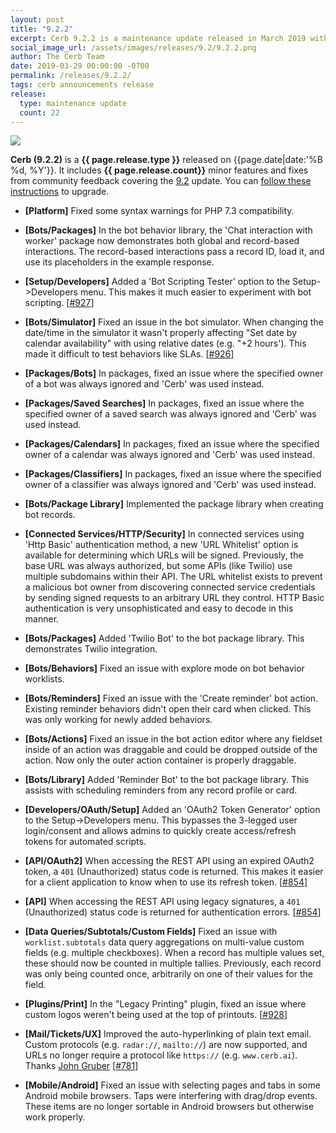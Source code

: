 ```yaml
---
layout: post
title: "9.2.2"
excerpt: Cerb 9.2.2 is a maintenance update released in March 2019 with 22 minor features and fixes from community feedback.
social_image_url: /assets/images/releases/9.2/9.2.2.png
author: The Cerb Team
date: 2019-03-29 00:00:00 -0700
permalink: /releases/9.2.2/
tags: cerb announcements release
release:
  type: maintenance update
  count: 22
---
```


<div class="cerb-screenshot">
<img src="{{page.social_image_url}}" class="screenshot">
</div>

**Cerb (9.2.2)** is a **{{ page.release.type }}** released on {{page.date|date:'%B %d, %Y'}}. It includes **{{ page.release.count}}** minor features and fixes from community feedback covering the [9.2](/releases/9.2/) update.  You can [follow these instructions](/docs/upgrading/) to upgrade.

* **[Platform]** Fixed some syntax warnings for PHP 7.3 compatibility.

* **[Bots/Packages]** In the bot behavior library, the 'Chat interaction with worker' package now demonstrates both global and record-based interactions. The record-based interactions pass a record ID, load it, and use its placeholders in the example response.

* **[Setup/Developers]** Added a 'Bot Scripting Tester' option to the Setup->Developers menu. This makes it much easier to experiment with bot scripting. [[#927](https://github.com/jstanden/cerb/issues/927)]

* **[Bots/Simulator]** Fixed an issue in the bot simulator. When changing the date/time in the simulator it wasn't properly affecting "Set date by calendar availability" with using relative dates (e.g. "+2 hours'). This made it difficult to test behaviors like SLAs. [[#926](https://github.com/jstanden/cerb/issues/926)]

* **[Packages/Bots]** In packages, fixed an issue where the specified owner of a bot was always ignored and 'Cerb' was used instead.

* **[Packages/Saved Searches]** In packages, fixed an issue where the specified owner of a saved search was always ignored and 'Cerb' was used instead.

* **[Packages/Calendars]** In packages, fixed an issue where the specified owner of a calendar was always ignored and 'Cerb' was used instead.

* **[Packages/Classifiers]** In packages, fixed an issue where the specified owner of a classifier was always ignored and 'Cerb' was used instead.

* **[Bots/Package Library]** Implemented the package library when creating bot records.

* **[Connected Services/HTTP/Security]** In connected services using 'Http Basic' authentication method, a new 'URL Whitelist' option is available for determining which URLs will be signed. Previously, the base URL was always authorized, but some APIs (like Twilio) use multiple subdomains within their API. The URL whitelist exists to prevent a malicious bot owner from discovering connected service credentials by sending signed requests to an arbitrary URL they control. HTTP Basic authentication is very unsophisticated and easy to decode in this manner.

* **[Bots/Packages]** Added 'Twilio Bot' to the bot package library. This demonstrates Twilio integration.

* **[Bots/Behaviors]** Fixed an issue with explore mode on bot behavior worklists.

* **[Bots/Reminders]** Fixed an issue with the 'Create reminder' bot action. Existing reminder behaviors didn't open their card when clicked. This was only working for newly added behaviors.

* **[Bots/Actions]** Fixed an issue in the bot action editor where any fieldset inside of an action was draggable and could be dropped outside of the action. Now only the outer action container is properly draggable.

* **[Bots/Library]** Added 'Reminder Bot' to the bot package library. This assists with scheduling reminders from any record profile or card.

* **[Developers/OAuth/Setup]** Added an 'OAuth2 Token Generator' option to the Setup->Developers menu. This bypasses the 3-legged user login/consent and allows admins to quickly create access/refresh tokens for automated scripts.

* **[API/OAuth2]** When accessing the REST API using an expired OAuth2 token, a `401` (Unauthorized) status code is returned. This makes it easier for a client application to know when to use its refresh token. [[#854](https://github.com/jstanden/cerb/issues/854)]

* **[API]** When accessing the REST API using legacy signatures, a `401` (Unauthorized) status code is returned for authentication errors. [[#854](https://github.com/jstanden/cerb/issues/854)]

* **[Data Queries/Subtotals/Custom Fields]** Fixed an issue with `worklist.subtotals` data query aggregations on multi-value custom fields (e.g. multiple checkboxes). When a record has multiple values set, these should now be counted in multiple tallies. Previously, each record was only being counted once, arbitrarily on one of their values for the field.

* **[Plugins/Print]** In the "Legacy Printing" plugin, fixed an issue where custom logos weren't being used at the top of printouts. [[#928](https://github.com/jstanden/cerb/issues/928)]

* **[Mail/Tickets/UX]** Improved the auto-hyperlinking of plain text email. Custom protocols (e.g. `radar://`, `mailto://`) are now supported, and URLs no longer require a protocol like `https://` (e.g. `www.cerb.ai`). Thanks [John Gruber](https://daringfireball.net/2010/07/improved_regex_for_matching_urls) [[#781](https://github.com/jstanden/cerb/issues/781)]

* **[Mobile/Android]** Fixed an issue with selecting pages and tabs in some Android mobile browsers. Taps were interfering with drag/drop events. These items are no longer sortable in Android browsers but otherwise work properly.

